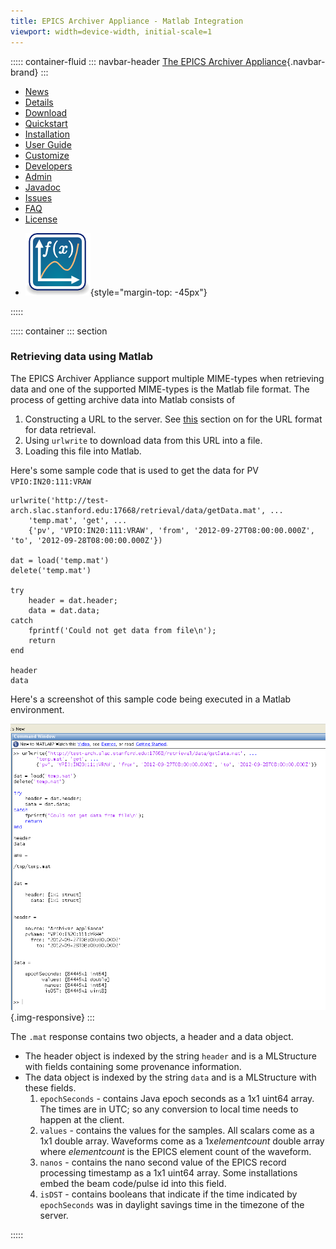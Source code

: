 ```yaml
---
title: EPICS Archiver Appliance - Matlab Integration
viewport: width=device-width, initial-scale=1
---
```


::::: container-fluid
::: navbar-header
[The EPICS Archiver Appliance](index.html){.navbar-brand}
:::

<div>

-   [News](https://github.com/slacmshankar/epicsarchiverap/wiki)
-   [Details](details.html)
-   [Download](https://github.com/slacmshankar/epicsarchiverap/releases/)
-   [Quickstart](quickstart.html)
-   [Installation](installguide.html)
-   [User Guide](userguide.html)
-   [Customize](customization.html)
-   [Developers](developersguide.html)
-   [Admin](admin.html)
-   [Javadoc](api/index.html)
-   [Issues](https://github.com/slacmshankar/epicsarchiverap/issues)
-   [FAQ](faq.html)
-   [License](license.html)

<!-- -->

-   ![](images/Icon_Mathematical_Plot.png){style="margin-top: -45px"}

</div>
:::::

::::: container
::: section
### Retrieving data using Matlab

The EPICS Archiver Appliance support multiple MIME-types when retrieving
data and one of the supported MIME-types is the Matlab file format. The
process of getting archive data into Matlab consists of

1.  Constructing a URL to the server. See
    [this](userguide.html#retrieval_url_formula) section on for the URL
    format for data retrieval.
2.  Using `urlwrite` to download data from this URL into a file.
3.  Loading this file into Matlab.

Here\'s some sample code that is used to get the data for PV
`VPIO:IN20:111:VRAW`


    urlwrite('http://test-arch.slac.stanford.edu:17668/retrieval/data/getData.mat', ...
        'temp.mat', 'get', ...
        {'pv', 'VPIO:IN20:111:VRAW', 'from', '2012-09-27T08:00:00.000Z', 'to', '2012-09-28T08:00:00.000Z'})

    dat = load('temp.mat')
    delete('temp.mat')

    try
        header = dat.header;
        data = dat.data;
    catch
        fprintf('Could not get data from file\n');
        return
    end

    header
    data

Here\'s a screenshot of this sample code being executed in a Matlab
environment.

![image](images/matlab1.png){.img-responsive}
:::

<div>

The `.mat` response contains two objects, a header and a data object.

-   The header object is indexed by the string `header` and is a
    MLStructure with fields containing some provenance information.
-   The data object is indexed by the string `data` and is a MLStructure
    with these fields.
    1.  `epochSeconds` - contains Java epoch seconds as a 1x1 uint64
        array. The times are in UTC; so any conversion to local time
        needs to happen at the client.
    2.  `values` - contains the values for the samples. All scalars come
        as a 1x1 double array. Waveforms come as a 1x*elementcount*
        double array where *elementcount* is the EPICS element count of
        the waveform.
    3.  `nanos` - contains the nano second value of the EPICS record
        processing timestamp as a 1x1 uint64 array. Some installations
        embed the beam code/pulse id into this field.
    4.  `isDST` - contains booleans that indicate if the time indicated
        by `epochSeconds` was in daylight savings time in the timezone
        of the server.

</div>
:::::
